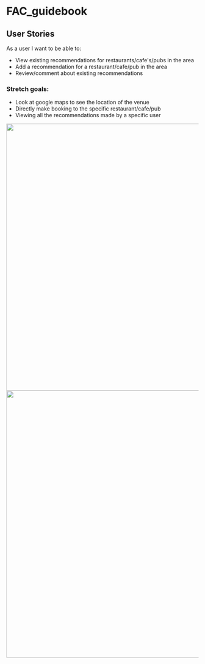 # FAC_guidebook

## User Stories 

As a user I want to be able to: 

- View existing recommendations for restaurants/cafe's/pubs in the area
- Add a recommendation for a restaurant/cafe/pub in the area
- Review/comment about existing recommendations 


### Stretch goals:

- Look at google maps to see the location of the venue
- Directly make booking to the specific restaurant/cafe/pub
- Viewing all the recommendations made by a specific user 

<img src='https://user-images.githubusercontent.com/16784959/49526129-1926cc00-f8a7-11e8-92bc-2d746b529dc1.jpg' width="700" height="700">
<img src='https://user-images.githubusercontent.com/36998110/49519226-6fd8d980-f898-11e8-946e-27cb23364835.JPG' width="700" height="700">
